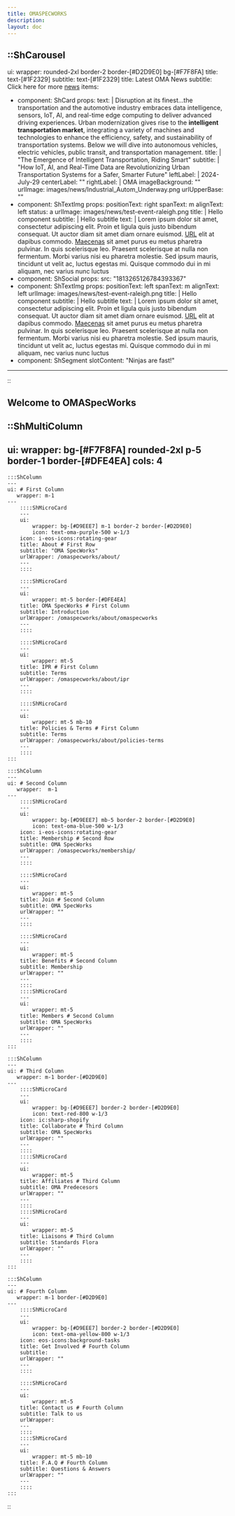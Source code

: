 ```yaml
---
title: OMASPECWORKS
description:
layout: doc
---
```


::ShCarousel
---
ui:
    wrapper: rounded-2xl border-2 border-[#D2D9E0] bg-[#F7F8FA]
    title: text-[#1F2329]
    subtitle: text-[#1F2329]
title: Latest OMA News
subtitle: Click here for more [news](/news)
items:
  - component: ShCard
    props:
      text: |
        Disruption at its finest…the transportation and the automotive industry embraces data intelligence, sensors, IoT, AI, and real-time edge computing to deliver advanced driving experiences. Urban modernization gives rise to the **intelligent transportation market**, integrating a variety of machines and technologies to enhance the efficiency, safety, and sustainability of transportation systems. Below we will dive into autonomous vehicles, electric vehicles, public transit, and transportation management.
      title: |
          "The Emergence of Intelligent Transportation, Riding Smart"
      subtitle: |
          "How IoT, AI, and Real-Time Data are Revolutionizing Urban Transportation Systems for a Safer, Smarter Future"
      leftLabel: |
          2024-July-29
      centerLabel: ""
      rightLabel: |
          OMA
      imageBackground: "" 
      urlImage: images/news/Industrial_Autom_Underway.png
      urlUpperBase: ""
  - component: ShTextImg
    props:
      positionText: right
      spanText: m
      alignText: left
      status: a
      urlImage: images/news/test-event-raleigh.png
      title: |
       Hello component
      subtitle: |
       Hello subtitle
      text: |
        Lorem ipsum dolor sit amet, consectetur adipiscing elit. Proin et ligula quis justo bibendum consequat. Ut auctor diam sit amet diam ornare euismod. [URL](https://docs.google.com/spreadsheets/d/18O4QvBpIGMcXMq3VZMICwYB8L7tyJ11T/edit#gid=1718761465) elit at dapibus commodo. <a href="https://en.wikipedia.org/wiki/Gaius_Maecenas">Maecenas</a> sit amet purus eu metus pharetra pulvinar. In quis scelerisque leo. Praesent scelerisque at nulla non fermentum. Morbi varius nisi eu pharetra molestie. Sed ipsum mauris, tincidunt ut velit ac, luctus egestas mi. Quisque commodo dui in mi aliquam, nec varius nunc luctus
  - component: ShSocial
    props:
      src: "1813265126784393367"
  - component: ShTextImg
    props:
      positionText: left
      spanText: m
      alignText: left
      urlImage: images/news/test-event-raleigh.png
      title: |
       Hello component
      subtitle: |
       Hello subtitle
      text: |
        Lorem ipsum dolor sit amet, consectetur adipiscing elit. Proin et ligula quis justo bibendum consequat. Ut auctor diam sit amet diam ornare euismod. [URL](https://docs.google.com/spreadsheets/d/18O4QvBpIGMcXMq3VZMICwYB8L7tyJ11T/edit#gid=1718761465) elit at dapibus commodo. <a href="https://en.wikipedia.org/wiki/Gaius_Maecenas">Maecenas</a> sit amet purus eu metus pharetra pulvinar. In quis scelerisque leo. Praesent scelerisque at nulla non fermentum. Morbi varius nisi eu pharetra molestie. Sed ipsum mauris, tincidunt ut velit ac, luctus egestas mi. Quisque commodo dui in mi aliquam, nec varius nunc luctus
  - component: ShSegment
    slotContent: "Ninjas are fast!"
---
::

## Welcome to OMASpecWorks


::ShMultiColumn
---
ui: 
   wrapper: bg-[#F7F8FA] rounded-2xl p-5 border-1 border-[#DFE4EA]
cols: 4
---
    :::ShColumn 
    --- 
    ui: # First Column
       wrapper: m-1
    ---
        ::::ShMicroCard
        ---
        ui:
            wrapper: bg-[#D9EEE7] m-1 border-2 border-[#D2D9E0]
            icon: text-oma-purple-500 w-1/3
        icon: i-eos-icons:rotating-gear
        title: About # First Row
        subtitle: "OMA SpecWorks"
        urlWrapper: /omaspecworks/about/
        ---
        ::::

        ::::ShMicroCard
        ---
        ui:
            wrapper: mt-5 border-[#DFE4EA]
        title: OMA SpecWorks # First Column
        subtitle: Introduction
        urlWrapper: /omaspecworks/about/omaspecworks
        ---
        ::::

        ::::ShMicroCard
        ---
        ui:
            wrapper: mt-5
        title: IPR # First Column
        subtitle: Terms
        urlWrapper: /omaspecworks/about/ipr
        ---
        ::::

        ::::ShMicroCard
        ---
        ui:
            wrapper: mt-5 mb-10
        title: Policies & Terms # First Column
        subtitle: Terms
        urlWrapper: /omaspecworks/about/policies-terms
        ---
        ::::
    :::

    :::ShColumn 
    --- 
    ui: # Second Column
       wrapper:  m-1 
    ---
        ::::ShMicroCard
        ---
        ui:
            wrapper: bg-[#D9EEE7] mb-5 border-2 border-[#D2D9E0]
            icon: text-oma-blue-500 w-1/3
        icon: i-eos-icons:rotating-gear
        title: Membership # Second Row
        subtitle: OMA SpecWorks
        urlWrapper: /omaspecworks/membership/
        ---
        ::::

        ::::ShMicroCard
        ---
        ui:
            wrapper: mt-5
        title: Join # Second Column
        subtitle: OMA SpecWorks
        urlWrapper: ""
        ---
        ::::

        ::::ShMicroCard
        ---
        ui:
            wrapper: mt-5
        title: Benefits # Second Column
        subtitle: Membership
        urlWrapper: ""
        ---
        ::::
        ::::ShMicroCard
        ---
        ui:
            wrapper: mt-5
        title: Members # Second Column
        subtitle: OMA SpecWorks
        urlWrapper: ""
        ---
        ::::
    :::

    :::ShColumn 
    --- 
    ui: # Third Column
       wrapper: m-1 border-[#D2D9E0]
    ---
        ::::ShMicroCard
        ---
        ui:
            wrapper: bg-[#D9EEE7] border-2 border-[#D2D9E0]
            icon: text-red-800 w-1/3
        icon: ic:sharp-shopify
        title: Collaborate # Third Column
        subtitle: OMA SpecWorks
        urlWrapper: ""
        ---
        ::::
        ::::ShMicroCard
        ---
        ui:
            wrapper: mt-5
        title: Affiliates # Third Column
        subtitle: OMA Predecesors
        urlWrapper: ""
        ---
        ::::  
        ::::ShMicroCard
        ---
        ui:
            wrapper: mt-5
        title: Liaisons # Third Column
        subtitle: Standards Flora
        urlWrapper: ""
        ---
        ::::        
    :::

    :::ShColumn 
    --- 
    ui: # Fourth Column
       wrapper: m-1 border-[#D2D9E0]
    ---
        ::::ShMicroCard
        ---
        ui:
            wrapper: bg-[#D9EEE7] border-2 border-[#D2D9E0]
            icon: text-oma-yellow-800 w-1/3
        icon: eos-icons:background-tasks
        title: Get Involved # Fourth Column
        subtitle: 
        urlWrapper: ""
        ---
        ::::

        ::::ShMicroCard
        ---
        ui:
            wrapper: mt-5
        title: Contact us # Fourth Column
        subtitle: Talk to us
        urlWrapper: 
        ---
        ::::
        ::::ShMicroCard
        ---
        ui:
            wrapper: mt-5 mb-10
        title: F.A.Q # Fourth Column
        subtitle: Questions & Answers
        urlWrapper: ""
        ---
        ::::
    :::          
::


